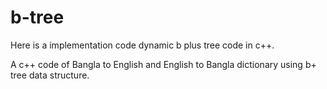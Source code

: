 # b-tree
Here is a implementation code dynamic b plus tree code in c++.

A c++ code of Bangla to English and English to Bangla dictionary using b+ tree data structure.

